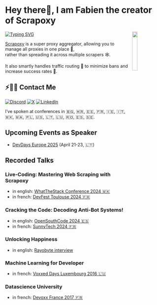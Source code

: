 # Hey there👋, I am Fabien the creator of Scrapoxy

<img src="https://scrapoxy.io/assets/images/scrapoxy-warrior.png" width="18%" align="right" />

[![Typing SVG](http://readme-typing-svg.herokuapp.com?font=Architects+Daughter&size=25&duration=3000&pause=100&color=D71919&vCenter=true&random=false&width=650&lines=Scrapoxy+is+a+super+proxy+aggregator;%F0%9F%91%89+It+is+free+and+open-source;%F0%9F%91%89+It+is+tailored+for+the+web+scraping+industry;%F0%9F%91%89+It+has+tons+of+connectors+and+useful+features)](https://git.io/typing-svg)

<p>
  <a href="https://scrapoxy.io" target="_blank">Scrapoxy</a> is a super proxy aggregator, allowing you to manage all proxies in one place 🎯,<br/>
  rather than spreading it across multiple scrapers 🕸️.
</p>
<p>It also smartly handles traffic routing 🔀 to minimize bans and increase success rates 🚀.</p>


## ⚡🙋‍♂️ Contact Me

[![Discord](https://img.shields.io/discord/1095676356496461934?style=for-the-badge&logo=discord&logoColor=%23ffffff&label=Join%20Discord&labelColor=%235865F2&color=%23555555)](https://discord.gg/ktNGGwZnUD)
[![X](https://img.shields.io/badge/follow%20%40fabienv-x?style=for-the-badge&logo=x&labelColor=%23555555&color=%23555555)](https://twitter.com/fabienv)
[![LinkedIn](https://img.shields.io/badge/LinkedIn-0077B5?style=for-the-badge&logo=linkedin&logoColor=white)](https://www.linkedin.com/in/fabienvauchelles)

I’ve spoken at conferences in
<span title="Bulgaria">🇧🇬</span>,
<span title="Croatia">🇭🇷</span>,
<span title="Estonia">🇪🇪</span>,
<span title="France">🇫🇷</span>,
<span title="Ireland">🇮🇪</span>,
<span title="Italy">🇮🇹</span>,
<span title="Macedonia">🇲🇰</span>,
<span title="Marocco">🇲🇦</span>,
<span title="Poland">🇵🇱</span>,
<span title="United States">🇺🇸</span>,
<span title="Lithuania">🇱🇹</span>,
<span title="Luxembourg">🇱🇺</span>,
<span title="Romania">🇷🇴</span>,
<span title="Spain">🇪🇸</span>,
<span title="Sweden">🇸🇪</span>.

## Upcoming Events as Speaker ##

* [DevDays Europe 2025](https://bit.ly/devdayseurope) (April 21-23, <span title="Lithuania">🇱🇹</span>)


## Recorded Talks

### Live-Coding: Mastering Web Scraping with Scrapoxy

* in english: [WhatTheStack Conference 2024 <span title="Macedonia">🇲🇰</span>](https://bit.ly/whatthestackvideo)
* in french: [DevFest Toulouse 2024 <span title="France">🇫🇷</span>](https://bit.ly/devfesttoulouse-scrapoxy)
  
### Cracking the Code: Decoding Anti-Bot Systems!

* in english: [OpenSouthCode 2024 <span title="Spain">🇪🇸</span>](https://bit.ly/osc2024antibot)
* in french: [SunnyTech 2024 <span title="France">🇫🇷</span>](https://bit.ly/sunnytech24video)

### Unlocking Happiness

* in english: [Rayobyte interview](https://bit.ly/unlockhappinessrb)

### Machine Learning for Developer

* in french: [Voxxed Days Luxembourg 2016 <span title="Luxembourg">🇱🇺</span>](https://bit.ly/mldevvideovoxxedlu2016)
### Datascience University

* in french: [Devoxx France 2017 <span title="France">🇫🇷</span>](https://bit.ly/mluniversityvideodevoxxfr2016)
